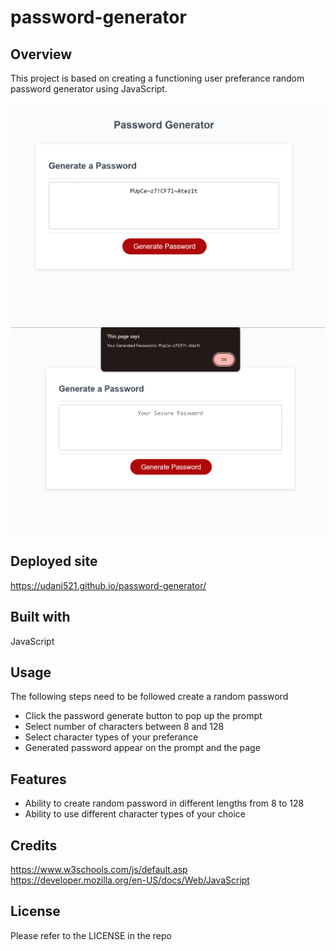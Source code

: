 # password-generator

## Overview
This project is based on creating a functioning user preferance random password generator using JavaScript. 

![Alt text](<assets/Screenshot 2024-01-07 193924.png>)
![Alt text](<assets/Screenshot 2024-01-07 194138.png>)

## Deployed site

 https://udani521.github.io/password-generator/

## Built with

JavaScript 

## Usage

The following steps need to be followed create a random password

* Click the password generate button to pop up the prompt
* Select number of characters between 8 and 128
* Select character types of your preferance 
* Generated password appear on the prompt and the page 

## Features

* Ability to create random password in different lengths from 8 to 128
* Ability to use different character types of your choice

## Credits

https://www.w3schools.com/js/default.asp
https://developer.mozilla.org/en-US/docs/Web/JavaScript

## License

Please refer to the LICENSE in the repo
